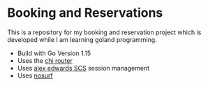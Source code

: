 # Booking and Reservations


This is a repository for my booking and reservation project which is developed while I am learning goland programming.

- Build with Go Version 1.15
- Uses the [chi router](https://github.com/go-chi/chi/v5)
- Uses [alex edwards SCS](https://github.com/alexedwards/scs/v2) session management
- Uses [nosurf](https://github.com/justinas/nosurf) 
